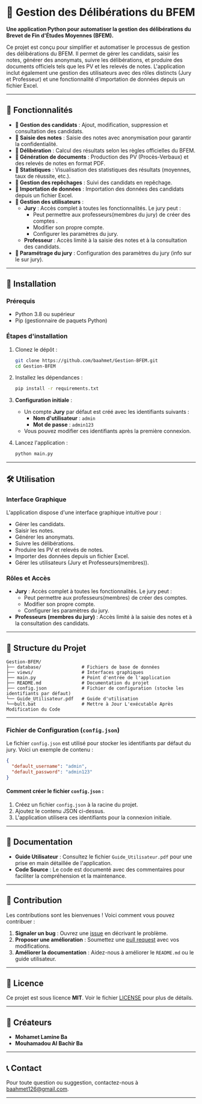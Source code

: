 

# 📘 Gestion des Délibérations du BFEM

**Une application Python pour automatiser la gestion des délibérations du Brevet de Fin d'Études Moyennes (BFEM).**

Ce projet est conçu pour simplifier et automatiser le processus de gestion des délibérations du BFEM. 
Il permet de gérer les candidats, saisir les notes, générer des anonymats, suivre les délibérations, 
et produire des documents officiels tels que les PV et les relevés de notes. 
L'application inclut également une gestion des utilisateurs avec des rôles distincts (Jury et Professeur) 
et une fonctionnalité d'importation de données depuis un fichier Excel.

---

## 📌 Fonctionnalités

- **🔹 Gestion des candidats** : Ajout, modification, suppression et consultation des candidats.
- **🔹 Saisie des notes** : Saisie des notes avec anonymisation pour garantir la confidentialité.
- **🔹 Délibération** : Calcul des résultats selon les règles officielles du BFEM.
- **🔹 Génération de documents** : Production des PV (Procès-Verbaux) et des relevés de notes en format PDF.
- **🔹 Statistiques** : Visualisation des statistiques des résultats (moyennes, taux de réussite, etc.).
- **🔹 Gestion des repêchages** : Suivi des candidats en repêchage.
- **🔹 Importation de données** : Importation des données des candidats depuis un fichier Excel.
- **🔹 Gestion des utilisateurs** :
  - **Jury** : Accès complet à toutes les fonctionnalités. Le jury peut :
    - Peut permettre aux professeurs(membres du jury) de créer des comptes  .
    - Modifier son propre compte.
    - Configurer les paramètres du jury.
  - **Professeur** : Accès limité à la saisie des notes et à la consultation des candidats.
- **🔹 Paramétrage du jury** : Configuration des paramètres du jury (info sur le sur jury).

---

## 🚀 Installation

### Prérequis
- Python 3.8 ou supérieur
- Pip (gestionnaire de paquets Python)

### Étapes d'installation
1. Clonez le dépôt :
   ```bash
   git clone https://github.com/baahmet/Gestion-BFEM.git
   cd Gestion-BFEM
   ```

2. Installez les dépendances :
   ```bash
   pip install -r requirements.txt
   ```

3. **Configuration initiale** :
   - Un compte **Jury** par défaut est créé avec les identifiants suivants :
     - **Nom d'utilisateur** : `admin`
     - **Mot de passe** : `admin123`
   - Vous pouvez modifier ces identifiants après la première connexion.

4. Lancez l'application :
   ```bash
   python main.py
   ```

---

## 🛠 Utilisation

### Interface Graphique
L'application dispose d'une interface graphique intuitive pour :
- Gérer les candidats.
- Saisir les notes.
- Générer les anonymats.
- Suivre les délibérations.
- Produire les PV et relevés de notes.
- Importer des données depuis un fichier Excel.
- Gérer les utilisateurs (Jury et Professeurs(membres)).

### Rôles et Accès
- **Jury** : Accès complet à toutes les fonctionnalités. Le jury peut :
  - Peut permettre aux professeurs(membres) de créer des comptes.
  - Modifier son propre compte.
  - Configurer les paramètres du jury.
- **Professeurs (membres du jury)** : Accès limité à la saisie des notes et à la consultation des candidats.

---

## 📂 Structure du Projet

```
Gestion-BFEM/
├── database/               # Fichiers de base de données
├── views/                  # Interfaces graphiques
├── main.py                 # Point d'entrée de l'application
├── README.md               # Documentation du projet
├── config.json             # Fichier de configuration (stocke les identifiants par défaut)
└── Guide_Utilisateur.pdf   # Guide d'utilisation
└──bult.bat                 # Mettre à Jour L'exécutable Après Modification du Code 
```

---

### Fichier de Configuration (`config.json`)
Le fichier `config.json` est utilisé pour stocker les identifiants par défaut du jury. Voici un exemple de contenu :

```json
{
  "default_username": "admin",
  "default_password": "admin123"
}
```

#### Comment créer le fichier `config.json` :
1. Créez un fichier `config.json` à la racine du projet.
2. Ajoutez le contenu JSON ci-dessus.
3. L'application utilisera ces identifiants pour la connexion initiale.

---

## 📄 Documentation

- **Guide Utilisateur** : Consultez le fichier `Guide_Utilisateur.pdf` pour une prise en main détaillée de l'application.
- **Code Source** : Le code est documenté avec des commentaires pour faciliter la compréhension et la maintenance.

---

## 🤝 Contribution

Les contributions sont les bienvenues ! Voici comment vous pouvez contribuer :

1. **Signaler un bug** : Ouvrez une [issue](https://github.com/baahmet/Gestion-BFEM/issues) en décrivant le problème.
2. **Proposer une amélioration** : Soumettez une [pull request](https://github.com/baahmet/Gestion-BFEM/pulls) avec vos modifications.
3. **Améliorer la documentation** : Aidez-nous à améliorer le `README.md` ou le guide utilisateur.

---

## 📜 Licence

Ce projet est sous licence **MIT**. Voir le fichier [LICENSE](LICENSE) pour plus de détails.

---

## 👥 Créateurs

- **Mohamet Lamine Ba**
- **Mouhamadou Al Bachir Ba**

---

## 📞 Contact

Pour toute question ou suggestion, contactez-nous à [baahmet126@gmail.com](mailto:baahmet126@gmail.com).

---

